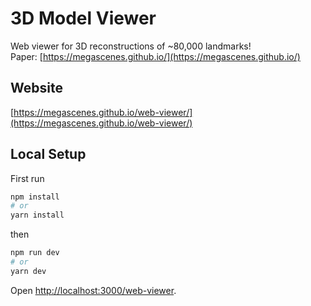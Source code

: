 # 3D Model Viewer
Web viewer for 3D reconstructions of ~80,000 landmarks! \
Paper: [https://megascenes.github.io/](https://megascenes.github.io/)

## Website
[https://megascenes.github.io/web-viewer/](https://megascenes.github.io/web-viewer/)

## Local Setup

First run
```bash
npm install
# or
yarn install
```
then
```bash
npm run dev
# or
yarn dev
```

Open [http://localhost:3000/web-viewer](http://localhost:3000/web-viewer).
